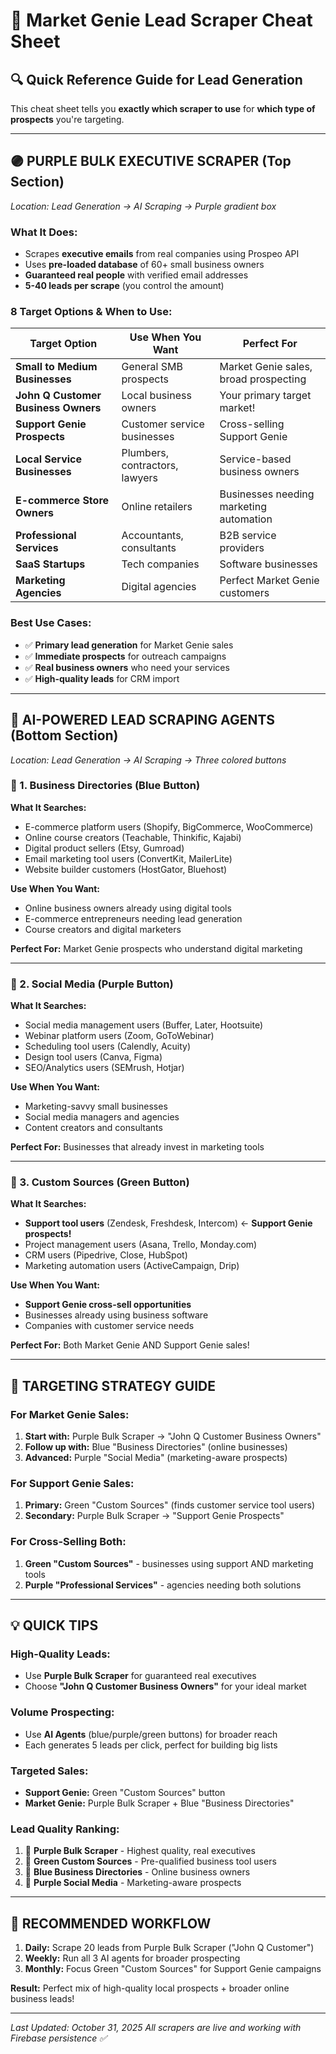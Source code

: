 # 🎯 Market Genie Lead Scraper Cheat Sheet

## 🔍 **Quick Reference Guide for Lead Generation**

This cheat sheet tells you **exactly which scraper to use** for **which type of prospects** you're targeting.

---

## 🟣 **PURPLE BULK EXECUTIVE SCRAPER** (Top Section)
*Location: Lead Generation → AI Scraping → Purple gradient box*

### **What It Does:**
- Scrapes **executive emails** from real companies using Prospeo API
- Uses **pre-loaded database** of 60+ small business owners
- **Guaranteed real people** with verified email addresses
- **5-40 leads per scrape** (you control the amount)

### **8 Target Options & When to Use:**

| Target Option | Use When You Want | Perfect For |
|---------------|-------------------|-------------|
| **Small to Medium Businesses** | General SMB prospects | Market Genie sales, broad prospecting |
| **John Q Customer Business Owners** | Local business owners | Your primary target market! |
| **Support Genie Prospects** | Customer service businesses | Cross-selling Support Genie |
| **Local Service Businesses** | Plumbers, contractors, lawyers | Service-based business owners |
| **E-commerce Store Owners** | Online retailers | Businesses needing marketing automation |
| **Professional Services** | Accountants, consultants | B2B service providers |
| **SaaS Startups** | Tech companies | Software businesses |
| **Marketing Agencies** | Digital agencies | Perfect Market Genie customers |

### **Best Use Cases:**
- ✅ **Primary lead generation** for Market Genie sales
- ✅ **Immediate prospects** for outreach campaigns
- ✅ **Real business owners** who need your services
- ✅ **High-quality leads** for CRM import

---

## 🤖 **AI-POWERED LEAD SCRAPING AGENTS** (Bottom Section)
*Location: Lead Generation → AI Scraping → Three colored buttons*

### **🏢 1. Business Directories** (Blue Button)

**What It Searches:**
- E-commerce platform users (Shopify, BigCommerce, WooCommerce)
- Online course creators (Teachable, Thinkific, Kajabi)
- Digital product sellers (Etsy, Gumroad)
- Email marketing tool users (ConvertKit, MailerLite)
- Website builder customers (HostGator, Bluehost)

**Use When You Want:**
- Online business owners already using digital tools
- E-commerce entrepreneurs needing lead generation
- Course creators and digital marketers

**Perfect For:** Market Genie prospects who understand digital marketing

---

### **📱 2. Social Media** (Purple Button)

**What It Searches:**
- Social media management users (Buffer, Later, Hootsuite)
- Webinar platform users (Zoom, GoToWebinar)
- Scheduling tool users (Calendly, Acuity)
- Design tool users (Canva, Figma)
- SEO/Analytics users (SEMrush, Hotjar)

**Use When You Want:**
- Marketing-savvy small businesses
- Social media managers and agencies
- Content creators and consultants

**Perfect For:** Businesses that already invest in marketing tools

---

### **🎯 3. Custom Sources** (Green Button)

**What It Searches:**
- **Support tool users** (Zendesk, Freshdesk, Intercom) ← **Support Genie prospects!**
- Project management users (Asana, Trello, Monday.com)
- CRM users (Pipedrive, Close, HubSpot)
- Marketing automation users (ActiveCampaign, Drip)

**Use When You Want:**
- **Support Genie cross-sell opportunities**
- Businesses already using business software
- Companies with customer service needs

**Perfect For:** Both Market Genie AND Support Genie sales!

---

## 🎯 **TARGETING STRATEGY GUIDE**

### **For Market Genie Sales:**
1. **Start with:** Purple Bulk Scraper → "John Q Customer Business Owners"
2. **Follow up with:** Blue "Business Directories" (online businesses)
3. **Advanced:** Purple "Social Media" (marketing-aware prospects)

### **For Support Genie Sales:**
1. **Primary:** Green "Custom Sources" (finds customer service tool users)
2. **Secondary:** Purple Bulk Scraper → "Support Genie Prospects"

### **For Cross-Selling Both:**
1. **Green "Custom Sources"** - businesses using support AND marketing tools
2. **Purple "Professional Services"** - agencies needing both solutions

---

## 💡 **QUICK TIPS**

### **High-Quality Leads:**
- Use **Purple Bulk Scraper** for guaranteed real executives
- Choose **"John Q Customer Business Owners"** for your ideal market

### **Volume Prospecting:**
- Use **AI Agents** (blue/purple/green buttons) for broader reach
- Each generates 5 leads per click, perfect for building big lists

### **Targeted Sales:**
- **Support Genie:** Green "Custom Sources" button
- **Market Genie:** Purple Bulk Scraper + Blue "Business Directories"

### **Lead Quality Ranking:**
1. 🥇 **Purple Bulk Scraper** - Highest quality, real executives
2. 🥈 **Green Custom Sources** - Pre-qualified business tool users  
3. 🥉 **Blue Business Directories** - Online business owners
4. 🏅 **Purple Social Media** - Marketing-aware prospects

---

## 🚀 **RECOMMENDED WORKFLOW**

1. **Daily:** Scrape 20 leads from Purple Bulk Scraper ("John Q Customer")
2. **Weekly:** Run all 3 AI agents for broader prospecting
3. **Monthly:** Focus Green "Custom Sources" for Support Genie campaigns

**Result:** Perfect mix of high-quality local prospects + broader online business leads!

---

*Last Updated: October 31, 2025*
*All scrapers are live and working with Firebase persistence ✅*